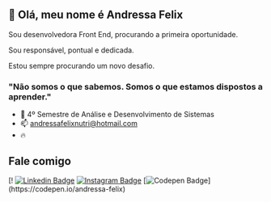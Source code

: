 ## 👋 Olá, meu nome é Andressa Felix

Sou desenvolvedora Front End, procurando a primeira oportunidade.

Sou responsável, pontual e dedicada.

Estou sempre procurando um novo desafio. 


### "Não somos o que sabemos. Somos o que estamos dispostos a aprender."

- 🌱 4º Semestre de Análise e Desenvolvimento de Sistemas
-  📫 andressafelixnutri@hotmail.com
- 🔥 

## Fale comigo
[! [![Linkedin Badge](https://img.shields.io/badge/-LinkedIn-blue?style=flat-square&logo=Linkedin&logoColor=white&link=https://www.linkedin.com/in/andressa-felix//)](https://www.linkedin.com/in/andressa-felix//) [![Instagram Badge](https://img.shields.io/badge/-Instagram-violet?style=flat-square&logo=Instagram&logoColor=white&link=https://www.instagram.com/andressafelixnutri/)](https://www.instagram.com/andressafelixnutri/) [![Codepen Badge](https://img.shields.io/badge/-Codepen-black?style=flat-square&logo=Codepen&logoColor=white&link=[https://codepen.io/isadorastan](https://codepen.io/andressa-felix))](https://codepen.io/andressa-felix)


